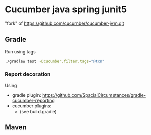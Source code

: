 # Cucumber java spring junit5
"fork" of https://github.com/cucumber/cucumber-jvm.git

## Gradle

Run using tags
```bash
./gradlew test -Dcucumber.filter.tags="@txn"
```

### Report decoration

Using 
- gradle plugin: https://github.com/SpacialCircumstances/gradle-cucumber-reporting
- cucumber plugins:
  - (see build.gradle)



## Maven
